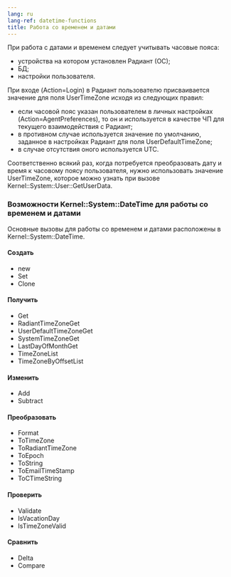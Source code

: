 ```yaml
---
lang: ru
lang-ref: datetime-functions
title: Работа со временем и датами
---
```


При работа с датами и временем следует учитывать часовые пояса:

- устройства на котором установлен Радиант (ОС);
- БД;
- настройки пользователя.

При входе (Action=Login) в Радиант пользователю присваивается значение для поля
UserTimeZone исходя из следующих правил:

- если часовой пояс указан пользователем в личных настройках
  (Action=AgentPreferences), то он и используется в качестве ЧП для текущего
  взаимодействия с Радиант;
- в противном случае используется значение по умолчанию, заданное в настройках
  Радиант для поля UserDefaultTimeZone;
- в случае отсутствия оного используется UTC.

Соответственно всякий раз, когда потребуется преобразовать дату и время к
часовому поясу пользователя, нужно использовать значение UserTimeZone, которое
можно узнать при вызове Kernel::System::User::GetUserData.

### Возможности Kernel::System::DateTime для работы со временем и датами

Основные вызовы для работы со временем и датами расположены в
Kernel::System::DateTime.

#### Создать

- new
- Set
- Clone

#### Получить

- Get
- RadiantTimeZoneGet
- UserDefaultTimeZoneGet
- SystemTimeZoneGet
- LastDayOfMonthGet
- TimeZoneList
- TimeZoneByOffsetList

#### Изменить

- Add
- Subtract

#### Преобразовать

- Format
- ToTimeZone
- ToRadiantTimeZone
- ToEpoch
- ToString
- ToEmailTimeStamp
- ToСTimeString

#### Проверить

- Validate
- IsVacationDay
- IsTimeZoneValid

#### Сравнить

- Delta
- Compare
